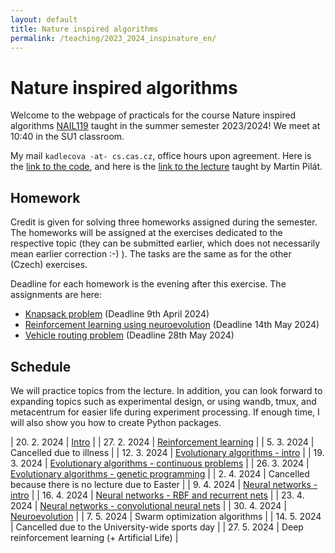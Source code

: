 ```yaml
---
layout: default 
title: Nature inspired algorithms
permalink: /teaching/2023_2024_inspinature_en/
---
```


# Nature inspired algorithms
Welcome to the webpage of practicals for the course Nature inspired algorithms [NAIL119](https://is.cuni.cz/studium/predmety/index.php?do=predmet&kod=NAIL119)
taught in the summer semester 2023/2024! We meet at 10:40 in the SU1 classroom.

My mail `kadlecova -at- cs.cas.cz`, office hours upon agreement.
Here is the [link to the code](https://github.com/gabikadlecova/inspinature), and here is the [link to the lecture](https://ktiml.mff.cuni.cz/~pilat/en/nature-inspired-algorithms/) taught by Martin Pilát.

## Homework
Credit is given for solving three homeworks assigned during the semester. The homeworks will be assigned
at the exercises dedicated to the respective topic (they can be submitted earlier, which does not
necessarily mean earlier correction :-) ). The tasks are the same as for the other (Czech)
exercises.

Deadline for each homework is the evening after this exercise. The assignments are here:

- [Knapsack problem](/teaching/2023_2024_inspinature_hw1/) (Deadline 9th April 2024)
- [Reinforcement learning using neuroevolution](/teaching/2023_2024_inspinature_hw2/) (Deadline 14th May 2024)
- [Vehicle routing problem](/teaching/2023_2024_inspinature_hw3/) (Deadline 28th May 2024)

## Schedule
We will practice topics from the lecture. In addition, you can look forward to expanding topics such as
experimental design, or using wandb, tmux, and metacentrum for easier life during experiment processing.
If enough time, I will also show you how to create Python packages.

| 20. 2. 2024 | [Intro](https://github.com/gabikadlecova/inspinature/tree/main/en/01-intro) |
| 27. 2. 2024 | [Reinforcement learning](https://github.com/gabikadlecova/inspinature/tree/main/en/02-rl) |
| 5. 3. 2024 | Cancelled due to illness	 |
| 12. 3. 2024 | [Evolutionary algorithms - intro](https://github.com/gabikadlecova/inspinature/tree/main/en/03-ea)	 |
| 19. 3. 2024 | [Evolutionary algorithms - continuous problems](https://github.com/gabikadlecova/inspinature/tree/main/en/04-ea-cc)	|
| 26. 3. 2024 | [Evolutionary algorithms - genetic programming](https://github.com/gabikadlecova/inspinature/tree/main/en/05-gp)	 |
| 2. 4. 2024 | 	Cancelled because there is no lecture due to Easter |
| 9. 4. 2024 | 	[Neural networks - intro](https://github.com/gabikadlecova/inspinature/tree/main/en/06-nn/) |
| 16. 4. 2024 | 	[Neural networks - RBF and recurrent nets](https://github.com/gabikadlecova/inspinature/tree/main/en/07-rbf) |
| 23. 4. 2024 | 	[Neural networks - convolutional neural nets](https://github.com/gabikadlecova/inspinature/tree/main/en/08-cnn) |
| 30. 4. 2024 | 	[Neuroevolution](https://github.com/gabikadlecova/inspinature/tree/main/en/09-neat) |
| 7. 5. 2024 | 	Swarm optimization algorithms |
| 14. 5. 2024 | Cancelled due to the University-wide sports day |
| 27. 5. 2024 | 	Deep reinforcement learning (+ Artificial Life) |
